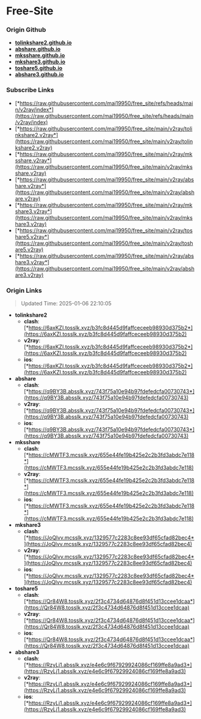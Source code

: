 # Free-Site

### Origin Github

- [**tolinkshare2.github.io**](https://github.com/tolinkshare2/tolinkshare2.github.io)
- [**abshare.github.io**](https://github.com/abshare/abshare.github.io)
- [**mksshare.github.io**](https://github.com/mksshare/mksshare.github.io)
- [**mkshare3.github.io**](https://github.com/mkshare3/mkshare3.github.io)
- [**toshare5.github.io**](https://github.com/toshare5/toshare5.github.io)
- [**abshare3.github.io**](https://github.com/abshare3/abshare3.github.io)

### Subscribe Links

- [*https://raw.githubusercontent.com/mai19950/free_site/refs/heads/main/v2ray/index*](https://raw.githubusercontent.com/mai19950/free_site/refs/heads/main/v2ray/index)
- [*https://raw.githubusercontent.com/mai19950/free_site/main/v2ray/tolinkshare2.v2ray*](https://raw.githubusercontent.com/mai19950/free_site/main/v2ray/tolinkshare2.v2ray)
- [*https://raw.githubusercontent.com/mai19950/free_site/main/v2ray/mksshare.v2ray*](https://raw.githubusercontent.com/mai19950/free_site/main/v2ray/mksshare.v2ray)
- [*https://raw.githubusercontent.com/mai19950/free_site/main/v2ray/abshare.v2ray*](https://raw.githubusercontent.com/mai19950/free_site/main/v2ray/abshare.v2ray)
- [*https://raw.githubusercontent.com/mai19950/free_site/main/v2ray/mkshare3.v2ray*](https://raw.githubusercontent.com/mai19950/free_site/main/v2ray/mkshare3.v2ray)
- [*https://raw.githubusercontent.com/mai19950/free_site/main/v2ray/toshare5.v2ray*](https://raw.githubusercontent.com/mai19950/free_site/main/v2ray/toshare5.v2ray)
- [*https://raw.githubusercontent.com/mai19950/free_site/main/v2ray/abshare3.v2ray*](https://raw.githubusercontent.com/mai19950/free_site/main/v2ray/abshare3.v2ray)

### Origin Links

> Updated Time: 2025-01-06 22:10:05

- **tolinkshare2**
  - **clash**: [*https://6axKZI.tosslk.xyz/b3fc8d445d9faffceceeb98930d375b2*](https://6axKZI.tosslk.xyz/b3fc8d445d9faffceceeb98930d375b2)
  - **v2ray**: [*https://6axKZI.tosslk.xyz/b3fc8d445d9faffceceeb98930d375b2*](https://6axKZI.tosslk.xyz/b3fc8d445d9faffceceeb98930d375b2)
  - **ios**: [*https://6axKZI.tosslk.xyz/b3fc8d445d9faffceceeb98930d375b2*](https://6axKZI.tosslk.xyz/b3fc8d445d9faffceceeb98930d375b2)
- **abshare**
  - **clash**: [*https://q9BY3B.absslk.xyz/743f75a10e94b97fdefedcfa00730743*](https://q9BY3B.absslk.xyz/743f75a10e94b97fdefedcfa00730743)
  - **v2ray**: [*https://q9BY3B.absslk.xyz/743f75a10e94b97fdefedcfa00730743*](https://q9BY3B.absslk.xyz/743f75a10e94b97fdefedcfa00730743)
  - **ios**: [*https://q9BY3B.absslk.xyz/743f75a10e94b97fdefedcfa00730743*](https://q9BY3B.absslk.xyz/743f75a10e94b97fdefedcfa00730743)
- **mksshare**
  - **clash**: [*https://cMWTF3.mcsslk.xyz/655e44fe19b425e2c2b3fd3abdc7e118*](https://cMWTF3.mcsslk.xyz/655e44fe19b425e2c2b3fd3abdc7e118)
  - **v2ray**: [*https://cMWTF3.mcsslk.xyz/655e44fe19b425e2c2b3fd3abdc7e118*](https://cMWTF3.mcsslk.xyz/655e44fe19b425e2c2b3fd3abdc7e118)
  - **ios**: [*https://cMWTF3.mcsslk.xyz/655e44fe19b425e2c2b3fd3abdc7e118*](https://cMWTF3.mcsslk.xyz/655e44fe19b425e2c2b3fd3abdc7e118)
- **mkshare3**
  - **clash**: [*https://JoQlvv.mcsslk.xyz/1329577c2283c8ee93df65cfad82bec4*](https://JoQlvv.mcsslk.xyz/1329577c2283c8ee93df65cfad82bec4)
  - **v2ray**: [*https://JoQlvv.mcsslk.xyz/1329577c2283c8ee93df65cfad82bec4*](https://JoQlvv.mcsslk.xyz/1329577c2283c8ee93df65cfad82bec4)
  - **ios**: [*https://JoQlvv.mcsslk.xyz/1329577c2283c8ee93df65cfad82bec4*](https://JoQlvv.mcsslk.xyz/1329577c2283c8ee93df65cfad82bec4)
- **toshare5**
  - **clash**: [*https://Qr84W8.tosslk.xyz/2f3c4734d64876d8f451d13ccee1dcaa*](https://Qr84W8.tosslk.xyz/2f3c4734d64876d8f451d13ccee1dcaa)
  - **v2ray**: [*https://Qr84W8.tosslk.xyz/2f3c4734d64876d8f451d13ccee1dcaa*](https://Qr84W8.tosslk.xyz/2f3c4734d64876d8f451d13ccee1dcaa)
  - **ios**: [*https://Qr84W8.tosslk.xyz/2f3c4734d64876d8f451d13ccee1dcaa*](https://Qr84W8.tosslk.xyz/2f3c4734d64876d8f451d13ccee1dcaa)
- **abshare3**
  - **clash**: [*https://RzyLj1.absslk.xyz/e4e6c9f67929924086cf169ffe8a9ad3*](https://RzyLj1.absslk.xyz/e4e6c9f67929924086cf169ffe8a9ad3)
  - **v2ray**: [*https://RzyLj1.absslk.xyz/e4e6c9f67929924086cf169ffe8a9ad3*](https://RzyLj1.absslk.xyz/e4e6c9f67929924086cf169ffe8a9ad3)
  - **ios**: [*https://RzyLj1.absslk.xyz/e4e6c9f67929924086cf169ffe8a9ad3*](https://RzyLj1.absslk.xyz/e4e6c9f67929924086cf169ffe8a9ad3)
